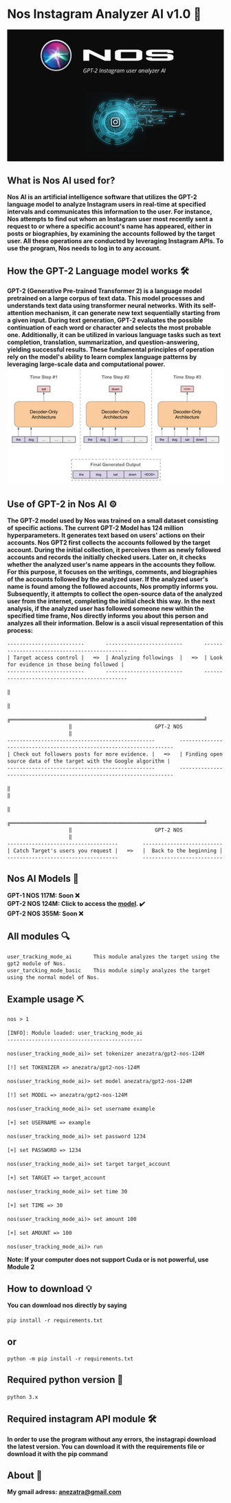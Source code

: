 # Nos Instagram Analyzer AI v1.0 🤖
![banner image](https://github.com/anezatra/nos-ai/blob/main/banner.jpg)
## What is Nos AI used for?
**Nos AI is an artificial intelligence software that utilizes the GPT-2 language model to analyze Instagram users in real-time at specified intervals and communicates this information to the user. For instance, Nos attempts to find out whom an Instagram user most recently sent a request to or where a specific account's name has appeared, either in posts or biographies, by examining the accounts followed by the target user. All these operations are conducted by leveraging Instagram APIs. To use the program, Nos needs to log in to any account.**
## How the GPT-2 Language model works 🛠
**GPT-2 (Generative Pre-trained Transformer 2) is a language model pretrained on a large corpus of text data. This model processes and understands text data using transformer neural networks. With its self-attention mechanism, it can generate new text sequentially starting from a given input. During text generation, GPT-2 evaluates the possible continuation of each word or character and selects the most probable one. Additionally, it can be utilized in various language tasks such as text completion, translation, summarization, and question-answering, yielding successful results. These fundamental principles of operation rely on the model's ability to learn complex language patterns by leveraging large-scale data and computational power.**
![Banner](https://github.com/anezatra/nos-ai/blob/main/working.jpg)
## Use of GPT-2 in Nos AI ⚙️
**The GPT-2 model used by Nos was trained on a small dataset consisting of specific actions. The current GPT-2 Model has 124 million hyperparameters. It generates text based on users' actions on their accounts. Nos GPT2 first collects the accounts followed by the target account. During the initial collection, it perceives them as newly followed accounts and records the initially checked users. Later on, it checks whether the analyzed user's name appears in the accounts they follow. For this purpose, it focuses on the writings, comments, and biographies of the accounts followed by the analyzed user. If the analyzed user's name is found among the followed accounts, Nos promptly informs you. Subsequently, it attempts to collect the open-source data of the analyzed user from the internet, completing the initial check this way. In the next analysis, if the analyzed user has followed someone new within the specified time frame, Nos directly informs you about this person and analyzes all their information. Below is a ascii visual representation of this process:**
```
-------------------------       -------------------------       ---------------------------------------------
| Target access control |   ═>  | Analyzing followings  |   ═>  | Look for evidence in those being followed | 
-------------------------       -------------------------       ---------------------------------------------
                                                                                    ‖
                                                                                    ‖
                    ╔═══════════════════════════════════════════════════════════════╝
                    ‖                           GPT-2 NOS
                    ‖
------------------------------------------------        --------------------------------------------------------------------
| Check out followers posts for more evidence. |   ═>   | Finding open source data of the target with the Google algorithm |
------------------------------------------------        --------------------------------------------------------------------        
                                                                                    ‖                                                                                                                                         ‖
                                                                                    ‖
                    ╔═══════════════════════════════════════════════════════════════╝
                    ‖                           GPT-2 NOS
                    ‖
------------------------------------        --------------------------
| Catch Target's users you request |   ═>   |  Back to the beginning |
------------------------------------        --------------------------
```
## Nos AI Models 📝
**GPT-1 NOS 117M: Soon ❌** <br/>
**GPT-2 NOS 124M: Click to access the [model](anezatra/gpt2-nos-124M). ✔️** <br/>
**GPT-2 NOS 355M: Soon ❌** <br/>

## All modules 🔍
```
user_tracking_mode_ai       This module analyzes the target using the gpt2 module of Nos. 
user_tarcking_mode_basic    This module simply analyzes the target using the normal model of Nos.
```
## Example usage ⛏

```
nos > 1

[INFO]: Module loaded: user_tracking_mode_ai
--------------------------------------------

nos(user_tracking_mode_ai)> set tokenizer anezatra/gpt2-nos-124M

[!] set TOKENIZER => anezatra/gpt2-nos-124M

nos(user_tracking_mode_ai)> set model anezatra/gpt2-nos-124M

[!] set MODEL => anezatra/gpt2-nos-124M

nos(user_tracking_mode_ai)> set username example

[+] set USERNAME => example

nos(user_tracking_mode_ai)> set password 1234

[+] set PASSWORD => 1234

nos(user_tracking_mode_ai)> set target target_account

[+] set TARGET => target_account

nos(user_tracking_mode_ai)> set time 30

[+] set TIME => 30

nos(user_tracking_mode_ai)> set amount 100

[+] set AMOUNT => 100

nos(user_tracking_mode_ai)> run
```
**Note: If your computer does not support Cuda or is not powerful, use Module 2**
## How to download 💡
**You can download nos directly by saying** <br/><br/>
` pip install -r requirements.txt `
## or <br/>
` python -m pip install -r requirements.txt ` <br/>
## Required python version 📌
` python 3.x `
## Required instagram API module 🛠️
**In order to use the program without any errors, the instagrapi download the latest version. You can download it with the requirements file or download it with the pip command**
## About 🚀
**My gmail adress: anezatra@gmail.com** <br/>


